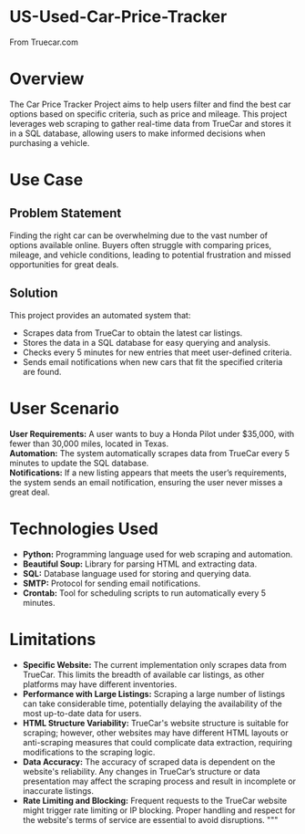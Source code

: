 # US-Used-Car-Price-Tracker
From Truecar.com

# Overview
The Car Price Tracker Project aims to help users filter and find the best car options based on specific criteria, such as price and mileage. This project leverages web scraping to gather real-time data from TrueCar and stores it in a SQL database, allowing users to make informed decisions when purchasing a vehicle.

# Use Case

## Problem Statement
Finding the right car can be overwhelming due to the vast number of options available online. Buyers often struggle with comparing prices, mileage, and vehicle conditions, leading to potential frustration and missed opportunities for great deals.

## Solution
This project provides an automated system that:
- Scrapes data from TrueCar to obtain the latest car listings.
- Stores the data in a SQL database for easy querying and analysis.
- Checks every 5 minutes for new entries that meet user-defined criteria.
- Sends email notifications when new cars that fit the specified criteria are found.

# User Scenario
**User Requirements:** A user wants to buy a Honda Pilot under $35,000, with fewer than 30,000 miles, located in Texas.  
**Automation:** The system automatically scrapes data from TrueCar every 5 minutes to update the SQL database.  
**Notifications:** If a new listing appears that meets the user’s requirements, the system sends an email notification, ensuring the user never misses a great deal.

# Technologies Used
- **Python:** Programming language used for web scraping and automation.
- **Beautiful Soup:** Library for parsing HTML and extracting data.
- **SQL:** Database language used for storing and querying data.
- **SMTP:** Protocol for sending email notifications.
- **Crontab:** Tool for scheduling scripts to run automatically every 5 minutes.

# Limitations
- **Specific Website:** The current implementation only scrapes data from TrueCar. This limits the breadth of available car listings, as other platforms may have different inventories.
- **Performance with Large Listings:** Scraping a large number of listings can take considerable time, potentially delaying the availability of the most up-to-date data for users.
- **HTML Structure Variability:** TrueCar's website structure is suitable for scraping; however, other websites may have different HTML layouts or anti-scraping measures that could complicate data extraction, requiring modifications to the scraping logic.
- **Data Accuracy:** The accuracy of scraped data is dependent on the website's reliability. Any changes in TrueCar’s structure or data presentation may affect the scraping process and result in incomplete or inaccurate listings.
- **Rate Limiting and Blocking:** Frequent requests to the TrueCar website might trigger rate limiting or IP blocking. Proper handling and respect for the website's terms of service are essential to avoid disruptions.
"""

